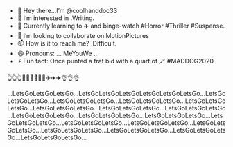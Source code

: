 - 👋 Hey there...I’m @coolhanddoc33
- 👀 I’m interested in .Writing.
- 🌱 Currently learning to ✈️ and binge-watch #Horror #Thriller #Suspense.
- 💞️ I’m looking to collaborate on MotionPictures
- 📫 How is it to reach me? .Difficult.
- 😄 Pronouns: ... MeYouWe ...
- ⚡ Fun fact: Once punted a frat bid with a quart of 🪄 #MADDOG2020

<!---
coolhanddoc33/coolhanddoc33 is a ✨ special ✨ repository because its `README.md` (this file) appears on your GitHub profile.
You can click the Preview link to take a look at your changes.
--->👆👆👆🙏🙏🙏🙌🙌🙌✈️✈️✈️👌👌👌
...LetsGoLetsGoLetsGo...LetsGoLetsGoLetsGoLetsGoLetsGoLetsGo...LetsGoLetsGoLetsGo...LetsGoLetsGoLetsGo...LetsGoLetsGoLetsGo...LetsGoLetsGoLetsGo...LetsGoLetsGoLetsGo...LetsGoLetsGoLetsGo...LetsGoLetsGoLetsGo...LetsGoLetsGoLetsGo...LetsGoLetsGoLetsGo...LetsGoLetsGoLetsGo...LetsGoLetsGoLetsGo...LetsGoLetsGoLetsGo...LetsGoLetsGoLetsGo...LetsGoLetsGoLetsGo...LetsGoLetsGoLetsGo...LetsGoLetsGoLetsGo...LetsGoLetsGoLetsGo...LetsGoLetsGoLetsGo...
